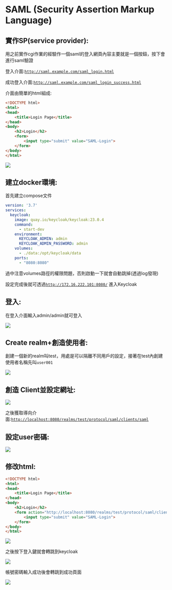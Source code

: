 # **SAML (Security Assertion Markup Language)**
## **實作SP(service provider):**

用之前實作cgi作業的經驗作一個saml的登入網頁內容主要就是一個按鈕，按下會進行saml驗證

登入介面:[`http://saml.example.com/saml_login.html`](http://saml.example.com/saml_login.html) 

成功登入介面:[`http://saml.example.com/saml_login_success.html`](http://saml.example.com/saml_login_success.html) 

介面由簡單的html組成:

```html
<!DOCTYPE html>
<html>
<head>
    <title>Login Page</title>
</head>
<body>
    <h2>Login</h2>
    <form>
        <input type="submit" value="SAML-Login">
    </form>
</body>
</html>
```

![](https://s3-ap-northeast-1.amazonaws.com/g0v-hackmd-images/uploads/upload_e22cd11b63089cbc9c80983ef25d30e1.png)


## 建立docker環境:

首先建立compose文件

```yaml
version: '3.7'
services:
  keycloak:
    image: quay.io/keycloak/keycloak:23.0.4
    command:
      - start-dev
    environment:
      KEYCLOAK_ADMIN: admin
      KEYCLOAK_ADMIN_PASSWORD: admin
    volumes:
      - ./data:/opt/keycloak/data
    ports:
      - "8080:8080"
```

過中注意volumes路徑的權限問題，否則啟動一下就會自動跳掉(透過log發現)

設定完成後就可透過[`http://172.16.222.101:8080/`](http://172.16.222.101:8080/) 進入Keycloak

## 登入:

在登入介面輸入admin/admin就可登入

![](https://s3-ap-northeast-1.amazonaws.com/g0v-hackmd-images/uploads/upload_847f9b6c01e3d9b0de6e70f06537d974.png)


## Create realm+創造使用者:

創建一個新的realm叫test，用處是可以隔離不同用戶的設定，接著在test內創建使用者名稱先叫`user001` 

![](https://s3-ap-northeast-1.amazonaws.com/g0v-hackmd-images/uploads/upload_79c76de0134b2003199db60d45cd80ee.png)


## 創造 Client並設定網址:

![](https://s3-ap-northeast-1.amazonaws.com/g0v-hackmd-images/uploads/upload_2fede20f385e96109c0cdfb34b940969.png)


之後獲取導向介面:[`http://localhost:8080/realms/test/protocol/saml/clients/saml`](http://localhost:8080/realms/test/protocol/saml/clients/saml) 

## 設定user密碼:

![](https://s3-ap-northeast-1.amazonaws.com/g0v-hackmd-images/uploads/upload_3151d43743687d21d2260608a5bbba3f.png)


## 修改html:

```html
<!DOCTYPE html>
<html>
<head>
    <title>Login Page</title>
</head>
<body>
    <h2>Login</h2>
    <form action="http://localhost:8080/realms/test/protocol/saml/clients/saml" method="get">
        <input type="submit" value="SAML-Login">
    </form>
</body>
</html>

```

![](https://s3-ap-northeast-1.amazonaws.com/g0v-hackmd-images/uploads/upload_e22cd11b63089cbc9c80983ef25d30e1.png)

之後按下登入鍵就會轉跳到keycloak

![](https://s3-ap-northeast-1.amazonaws.com/g0v-hackmd-images/uploads/upload_836497af9ae559bd1d385ac4cba5604c.png)


帳號密碼輸入成功後會轉跳到成功頁面

![](https://s3-ap-northeast-1.amazonaws.com/g0v-hackmd-images/uploads/upload_94b9f7e9bb0a0bcdb5cb7bc5911d7f86.png)
